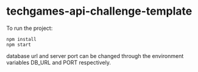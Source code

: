 # techgames-api-challenge-template

To run the project:

```
npm install
npm start
```

database url and server port can be changed through the environment variables DB_URL and PORT respectively.